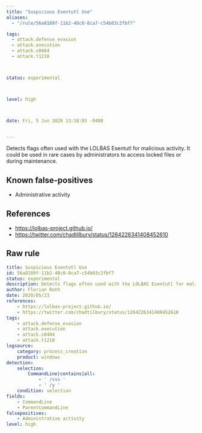 ```yaml
---
title: "Suspicious Esentutl Use"
aliases:
  - "/rule/56a8189f-11b2-48c8-8ca7-c54b03c2fbf7"

tags:
  - attack.defense_evasion
  - attack.execution
  - attack.s0404
  - attack.t1218



status: experimental



level: high



date: Fri, 5 Jun 2020 13:18:03 -0400


---
```


Detects flags often used with the LOLBAS Esentutl for malicious activity. It could be used in rare cases by administrators to access locked files or during maintenance.

<!--more-->


## Known false-positives

* Administrative activity



## References

* https://lolbas-project.github.io/
* https://twitter.com/chadtilbury/status/1264226341408452610


## Raw rule
```yaml
title: Suspicious Esentutl Use
id: 56a8189f-11b2-48c8-8ca7-c54b03c2fbf7
status: experimental
description: Detects flags often used with the LOLBAS Esentutl for malicious activity. It could be used in rare cases by administrators to access locked files or during maintenance. 
author: Florian Roth
date: 2020/05/23
references:
    - https://lolbas-project.github.io/
    - https://twitter.com/chadtilbury/status/1264226341408452610
tags:
    - attack.defense_evasion
    - attack.execution
    - attack.s0404
    - attack.t1218
logsource:
    category: process_creation
    product: windows
detection:
    selection:
        CommandLine|contains|all:
            - ' /vss '
            - ' /y '
    condition: selection
fields:
    - CommandLine
    - ParentCommandLine
falsepositives:
    - Administrative activity
level: high

```
